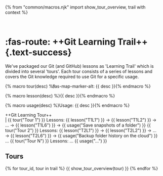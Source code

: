 {% from "common/macros.njk" import show_tour_overview, trail with context %}

<span id="title">&nbsp;</span>

<div id="body">

# :fas-route: ++Git Learning Trail++{.text-success}

<div id="trail-intro">

We've packaged our Git (and GitHub) lessons as 'Learning Trail' which is divided into several 'tours'. Each tour consists of a series of lessons and covers the Git knowledge required to use Git for a specific usage.

{% macro tour(desc) %}<span style="border-top-left-radius: 5px; border-top-right-radius: 5px; margin-left: -10px;" class="bg-success text-light p-1"><md>:fas-map-marker-alt: {{ desc }}</md></span>{% endmacro %}

{% macro lesson(desc) %}<span class="badge bg-success text-light "><md>{{ desc }}</md></span>{% endmacro %}

{% macro usage(desc) %}<span class="badge bg-warning text-dark rounded-pill">Usage: {{ desc }}</span>{% endmacro %}

<span class="badge bg-success rounded-pill"><md>++Git Learning Tour++</md></span><br>
<div style="margin-top: -15px;" class="indented-level1 pt-0">
<tree>
|
  {{ tour("Tour 1") }}
    Lessons: {{ lesson("T1L1") }} → {{ lesson("T1L2") }} → ... → {{ lesson("T1L6") }}  → {{ usage("Save snapshots of a folder") }}
  {{ tour("Tour 2") }}
    Lessons: {{ lesson("T2L1") }} → {{ lesson("T2L2") }} → ... → {{ lesson("T2L6") }} → {{ usage("Backup folder history on the cloud") }}
  ...
  {{ tour("Tour N") }}
    Lessons: ... {{ usage("...") }}

</tree>
</div>

</div>

## Tours

{% for tour_id, tour in trail %}
{{ show_tour_overview(tour) }}
{% endfor %}

</div>
